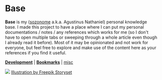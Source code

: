 # Base

**Base** is my ([sozonome](https://sznm.dev) a.k.a. Agustinus Nathaniel) personal knowledge base. I made this project to have a place where I can put my personal documentations / notes / any references which works for me (so I don't have to open multiple tabs or sweeping through a whole article even though I already read it before). Most of it may be opinionated and not work for everyone, but feel free to explore and make use of the content here as your references if you find it useful.

[**Development**](/development/practices) | [**Bookmarks**](/bookmarks) | [misc](/misc/feedbacks)

![](/images/Book%20lover-amico.svg)
<a href="https://storyset.com/education">Illustration by Freepik Storyset</a>
